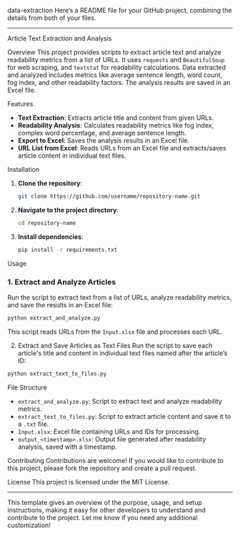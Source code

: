 data-extraction
Here’s a README file for your GitHub project, combining the details from both of your files.

---

 Article Text Extraction and Analysis

 Overview
This project provides scripts to extract article text and analyze readability metrics from a list of URLs. It uses `requests` and `BeautifulSoup` for web scraping, and `textstat` for readability calculations. Data extracted and analyzed includes metrics like average sentence length, word count, fog index, and other readability factors. The analysis results are saved in an Excel file.

 Features
- **Text Extraction**: Extracts article title and content from given URLs.
- **Readability Analysis**: Calculates readability metrics like fog index, complex word percentage, and average sentence length.
- **Export to Excel**: Saves the analysis results in an Excel file.
- **URL List from Excel**: Reads URLs from an Excel file and extracts/saves article content in individual text files.

 Installation

1. **Clone the repository**:
   ```bash
   git clone https://github.com/username/repository-name.git
   ```
2. **Navigate to the project directory**:
   ```bash
   cd repository-name
   ```
3. **Install dependencies**:
   ```bash
   pip install -r requirements.txt
   ```

 Usage

### 1. Extract and Analyze Articles
Run the script to extract text from a list of URLs, analyze readability metrics, and save the results in an Excel file:
```bash
python extract_and_analyze.py
```
This script reads URLs from the `Input.xlsx` file and processes each URL.

 2. Extract and Save Articles as Text Files
Run the script to save each article's title and content in individual text files named after the article’s ID:
```bash
python extract_text_to_files.py
```

 File Structure

- `extract_and_analyze.py`: Script to extract text and analyze readability metrics.
- `extract_text_to_files.py`: Script to extract article content and save it to a `.txt` file.
- `Input.xlsx`: Excel file containing URLs and IDs for processing.
- `output_<timestamp>.xlsx`: Output file generated after readability analysis, saved with a timestamp.

 Contributing
Contributions are welcome! If you would like to contribute to this project, please fork the repository and create a pull request.

License
This project is licensed under the MIT License.

--- 

This template gives an overview of the purpose, usage, and setup instructions, making it easy for other developers to understand and contribute to the project. Let me know if you need any additional customization!
